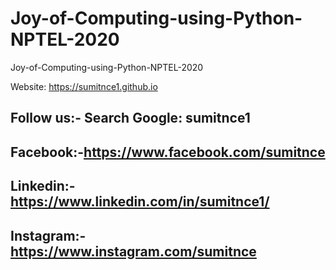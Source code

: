 # Joy-of-Computing-using-Python-NPTEL-2020
Joy-of-Computing-using-Python-NPTEL-2020

Website: https://sumitnce1.github.io
## Follow us:- Search Google: sumitnce1
## Facebook:-https://www.facebook.com/sumitnce
## Linkedin:-https://www.linkedin.com/in/sumitnce1/
## Instagram:-https://www.instagram.com/sumitnce

